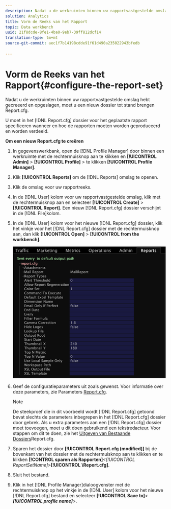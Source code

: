 ```yaml
---
description: Nadat u de werkruimten binnen uw rapportvastgestelde omslag hebt gecreeerd en opgeslagen, moet u een nieuw dossier tot stand brengen Report.cfg.
solution: Analytics
title: Vorm de Reeks van het Rapport
topic: Data workbench
uuid: 21f8dcde-8fe1-4ba0-9eb7-39ff812dcf14
translation-type: tm+mt
source-git-commit: aec1f7b14198cdde91f61d490a235022943bfedb

---
```



# Vorm de Reeks van het Rapport{#configure-the-report-set}

Nadat u de werkruimten binnen uw rapportvastgestelde omslag hebt gecreeerd en opgeslagen, moet u een nieuw dossier tot stand brengen Report.cfg.

U moet in het [!DNL Report.cfg] dossier voor het geplaatste rapport specificeren wanneer en hoe de rapporten moeten worden geproduceerd en worden verdeeld.

**Om een nieuw Report.cfg te creëren**

1. In gegevenswerkbank, open de [!DNL Profile Manager] door binnen een werkruimte met de rechtermuisknop aan te klikken en **[!UICONTROL Admin]** > **[!UICONTROL Profile]** > te klikken **[!UICONTROL Profile Manager]**.
1. Klik **[!UICONTROL Reports]** om de [!DNL Reports] omslag te openen.
1. Klik de omslag voor uw rapportreeks.
1. In de [!DNL User] kolom voor uw rapportvastgestelde omslag, klik met de rechtermuisknop aan en selecteer **[!UICONTROL Create]** > **[!UICONTROL Report]**. Een nieuw [!DNL Report.cfg] dossier verschijnt in de [!DNL File]kolom.
1. In de [!DNL User] kolom voor het nieuwe [!DNL Report.cfg] dossier, klik het vinkje voor het [!DNL Report.cfg] dossier met de rechtermuisknop aan, dan klik **[!UICONTROL Open]** > **[!UICONTROL from the workbench]**.

   ![Stapgegevens](assets/cfg_reportcfg.png)

1. Geef de configuratieparameters uit zoals gewenst. Voor informatie over deze parameters, zie Parameters [Report.cfg](../../../../../home/c-rpt-oview/c-rpt-param-ref/c-rpt-param.md#concept-838e59d72d3f4cb29ee15f5c7eb0ceff).

   >[!NOTE]
   >
   >De steekproef die in dit voorbeeld wordt [!DNL Report.cfg] getoond bevat slechts de parameters inbegrepen in het [!DNL Report.cfg] dossier door gebrek. Als u extra parameters aan een [!DNL Report.cfg] dossier moet toevoegen, moet u dit doen gebruikend een tekstredacteur. Voor stappen om dit te doen, zie het [Uitgeven van Bestaande Dossiers](../../../../../home/c-rpt-oview/c-work-rpt-sets/c-edit-ex-rpt-files/c-edit-ex-rpt-files.md#concept-96fd57159f454defa09bd18655a12887)Report.cfg.

1. Sparen het dossier door **[!UICONTROL Report.cfg (modified)]** bij de bovenkant van het dossier met de rechtermuisknop aan te klikken en te klikken **[!CONTROL sparen als Rapporten\]***&lt;**[!UICONTROL ReportSetName]**>***[!UICONTROL \Report.cfg]**.
1. Sluit het bestand.
1. Klik in het [!DNL Profile Manager]dialoogvenster met de rechtermuisknop op het vinkje in de [!DNL User] kolom voor het nieuwe [!DNL Report.cfg] bestand en selecteer **[!UICONTROL Save to]***&lt; **[!UICONTROL profile name]**>*.
